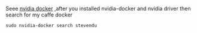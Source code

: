 Seee [nvidia docker](https://github.com/StevenLOL/ubuntu_commands/tree/master/docker) ,after you installed nvidia-docker and nvidia driver then search for my caffe docker

```
sudo nvidia-docker search stevendu
```
